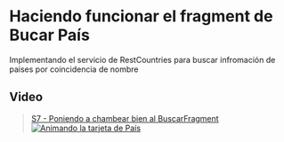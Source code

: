 # Haciendo funcionar el fragment de Bucar País

Implementando el servicio de RestCountries para buscar infromación de paises por coincidencia de nombre

## Video
> [S7 - Poniendo a chambear bien al BuscarFragment](https://itcgedu-my.sharepoint.com/:v:/g/personal/m21290940_cdguzman_tecnm_mx/EQEod_0vujBBvGhYMrFPKi0BBrVMYPXtJmbRxJQBoT6ORA?nav=eyJyZWZlcnJhbEluZm8iOnsicmVmZXJyYWxBcHAiOiJPbmVEcml2ZUZvckJ1c2luZXNzIiwicmVmZXJyYWxBcHBQbGF0Zm9ybSI6IldlYiIsInJlZmVycmFsTW9kZSI6InZpZXciLCJyZWZlcnJhbFZpZXciOiJNeUZpbGVzTGlua0NvcHkifX0&e=1n1jpX)
[![Animando la tarjeta de País](./thumbnail1.png)](https://itcgedu-my.sharepoint.com/:v:/g/personal/m21290940_cdguzman_tecnm_mx/EQEod_0vujBBvGhYMrFPKi0BBrVMYPXtJmbRxJQBoT6ORA?nav=eyJyZWZlcnJhbEluZm8iOnsicmVmZXJyYWxBcHAiOiJPbmVEcml2ZUZvckJ1c2luZXNzIiwicmVmZXJyYWxBcHBQbGF0Zm9ybSI6IldlYiIsInJlZmVycmFsTW9kZSI6InZpZXciLCJyZWZlcnJhbFZpZXciOiJNeUZpbGVzTGlua0NvcHkifX0&e=1n1jpX "Poniendo a chambear bien al BuscarFragment")

